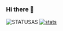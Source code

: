 ### Hi there 👋

![STATUSAS](https://github-readme-stats.vercel.app/api/top-langs/?username=mh752&show_icons=true&theme=synthwave)
[![stats](https://github-readme-stats.vercel.app/api/wakatime?username=9f85ce8c-f0c3-45c9-959a-264c800228fa)](https://github.com/anuraghazra/github-readme-stats&theme=synthwave)



